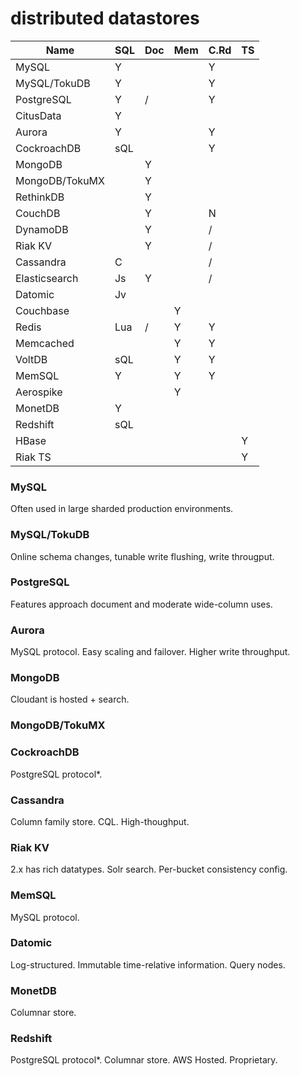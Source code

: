 # distributed datastores

| Name          | SQL | Doc | Mem | C.Rd | TS |
| ------------- | --- | --- | --- | ---- | -- |
| MySQL         |  Y  |     |     |   Y  |    |
| MySQL/TokuDB  |  Y  |     |     |   Y  |    |
| PostgreSQL    |  Y  |  /  |     |   Y  |    |
| CitusData     |  Y  |     |     |      |    |
| Aurora        |  Y  |     |     |   Y  |    |
| CockroachDB   | sQL |     |     |   Y  |    |
| MongoDB       |     |  Y  |     |      |    |
| MongoDB/TokuMX|     |  Y  |     |      |    |
| RethinkDB     |     |  Y  |     |      |    |
| CouchDB       |     |  Y  |     |   N  |    |
| DynamoDB      |     |  Y  |     |   /  |    |
| Riak KV       |     |  Y  |     |   /  |    |
| Cassandra     |  C  |     |     |   /  |    |
| Elasticsearch | Js  |  Y  |     |   /  |    |
| Datomic       | Jv  |     |     |      |    |
| Couchbase     |     |     |  Y  |      |    |
| Redis         | Lua |  /  |  Y  |   Y  |    |
| Memcached     |     |     |  Y  |   Y  |    |
| VoltDB        | sQL |     |  Y  |   Y  |    |
| MemSQL        |  Y  |     |  Y  |   Y  |    |
| Aerospike     |     |     |  Y  |      |    |
| MonetDB       |  Y  |     |     |      |    |
| Redshift      | sQL |     |     |      |    |
| HBase         |     |     |     |      |  Y |
| Riak TS       |     |     |     |      |  Y |

### MySQL
Often used in large sharded production environments.

### MySQL/TokuDB
Online schema changes, tunable write flushing, write througput.

### PostgreSQL
Features approach document and moderate wide-column uses.

### Aurora
MySQL protocol. Easy scaling and failover. Higher write throughput.

### MongoDB
Cloudant is hosted + search.

### MongoDB/TokuMX

### CockroachDB
PostgreSQL protocol*.

### Cassandra
Column family store. CQL. High-thoughput.

### Riak KV
2.x has rich datatypes. Solr search. Per-bucket consistency config.

### MemSQL
MySQL protocol.

### Datomic
Log-structured. Immutable time-relative information. Query nodes.

### MonetDB
Columnar store.

### Redshift
PostgreSQL protocol*. Columnar store. AWS Hosted. Proprietary.

